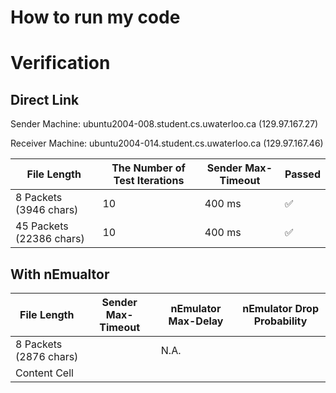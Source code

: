 # How to run my code



# Verification

## Direct Link
Sender Machine: ubuntu2004-008.student.cs.uwaterloo.ca  (129.97.167.27)

Receiver Machine: ubuntu2004-014.student.cs.uwaterloo.ca (129.97.167.46)

| File Length              | The Number of Test Iterations | Sender Max-Timeout | Passed   |
|--------------------------|-------------------------------|--------------------|----------|
| 8 Packets (3946 chars)   | 10                            | 400 ms             | ✅        |
| 45 Packets (22386 chars) | 10                            | 400 ms             | ✅        |


## With nEmualtor

| File Length            | Sender Max-Timeout | nEmulator Max-Delay | nEmulator Drop Probability |
|------------------------|--------------------|---------------------|----------------------------|
| 8 Packets (2876 chars) |                    | N.A.                ||
| Content Cell           |                    |||